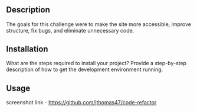 # <HTML AND CSS Challenge: Code Refactor>

## Description

The goals for this challenge were to make the site more accessible, improve structure, fix bugs, and eliminate unnecessary code. 


## Installation

What are the steps required to install your project? Provide a step-by-step description of how to get the development environment running.

## Usage

screenshot 
link - https://github.com/jthomas47/code-refactor

